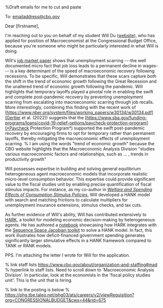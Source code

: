 %Draft emails for me to cut and paste

To: emailaddress@cbo.gov

Dear [firstname],

I'm reaching out to you on behalf of my student Will Du ([website](https://www.william-du.com)), who has applied for position of Macroeconomist at the Congressional Budget Office, because you're someone who might be particularly interested in what Will is doing.

Will's [job market paper](https://github.com/wdu9/JMP/blob/main/JMPDraft.pdf) shows that unemployment scarring ---the well documented micro fact that job loss leads to a permanent decline in wages--- is a key determinant of the speed of macroeconomic recovery following recessions. To be specific, Will demonstrates that these scars capture *both* the shift in the trend of economic growth following the Great Recession and the unaltered trend of economic growth following the pandemic. Will highlights that temporary layoffs played a pivotal role in enabling the swift and complete post-pandemic recovery by preventing unemployment scarring from escalating into macroeconomic scarring through job recalls. More interestingly, combining this finding with the recent work of [https://www.nber.org/system/files/working_papers/w30134/w30134.pdf](Gertler et al. (2022)) suggests that the [https://www.sba.gov/funding-programs/loans/covid-19-relief-options/paycheck-protection-program](*Paycheck Protection Program*) supported the swift post-pandemic recovery by encouraging firms to opt for temporary rather than permanent layoffs, thereby mitigating the macroeconomic effects of unemployment scarring. % I am using the words "trend of economic growth" because the CBO website highlights that the Macroeconomic Analysis Division "studies various macroeconomic factors and relationships, such as ... , trends in productivity growth"


Will possesses expertise in building and solving general equilibrium heterogeneous agent macroeconomic models that incorporate realistic micro-level consumption behavior. This expertise could provide significant value to the fiscal studies unit by enabling precise quantification of fiscal stimulus impacts. For instance, as my co-author in [*Welfare and Spending Effects of Consumption Stimulus Policies*](https://github.com/llorracc/HAFiscal/blob/master/HAFiscal.pdf), Will developed a HANK model with search and matching frictions to calculate multipliers for unemployment insurance extensions, stimulus checks, and tax cuts.

As further evidence of Will's ability, Will has contributed extensively to [HARK](https://docs.econ-ark.org/Documentation/overview/introduction.html), a toolkit for modeling economic decision-making by heterogeneous agents. He has authored a [notebook](https://github.com/econ-ark/HARK/blob/master/examples/ConsNewKeynesianModel/SSJ_example.ipynb) showcasing how HARK integrates with the [Sequence Space Jacobian toolkit](https://github.com/shade-econ/sequence-jacobian) to solve a HANK model. In fact, this work illustrates how deficit-financed government spending generates significantly larger stimulative effects in a HANK framework compared to TANK or RANK models.




PPS. I'm attaching the letter I wrote for Will for the application.


% link staff lists
https://www.cbo.gov/about/organization-and-staffing#mad % hyperlink to staff lists. Need to scroll down to 'Macroeconomic Analysis Division'. In particular, look at the economists in the 'fiscal policy studies unit'. This is the unit that is hiring.

% link to the posting is below
% https://phg.tbe.taleo.net/phg03/ats/careers/v2/viewRequisition?org=CONGRESSIONALBUDGET&cws=44&rid=675 



